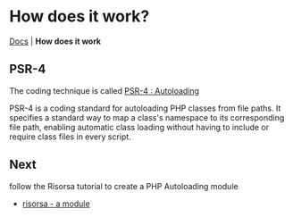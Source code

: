 # How does it work?

[Docs](.) | **How does it work**

## PSR-4

The coding technique is called [PSR-4 : Autoloading](https://www.php-fig.org/psr/psr-4/)

PSR-4 is a coding standard for autoloading PHP classes from file paths. It specifies a standard way to map a class's namespace to its corresponding file path, enabling automatic class loading without having to include or require class files in every script.

## Next

follow the Risorsa tutorial to create a PHP Autoloading module
* [risorsa - a module](risorsa)
